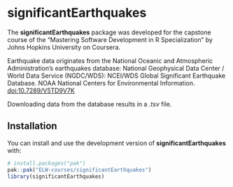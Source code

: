 
<!-- README.md is generated from README.Rmd. Please edit that file -->

# significantEarthquakes

<!-- badges: start -->

<!-- badges: end -->

The **significantEarthquakes** package was developed for the capstone
course of the “Mastering Software Development in R Specialization” by
Johns Hopkins University on Coursera.

Earthquake data originates from the National Oceanic and Atmospheric
Administration’s earthquakes database: National Geophysical Data Center
/ World Data Service (NGDC/WDS): NCEI/WDS Global Significant Earthquake
Database. NOAA National Centers for Environmental Information.
<doi:10.7289/V5TD9V7K>

Downloading data from the database results in a *.tsv* file.

## Installation

You can install and use the development version of
**significantEarthquakes** with:

``` r
# install.packages("pak")
pak::pak("ELW-courses/significantEarthquakes")
library(significantEarthquakes)
```
